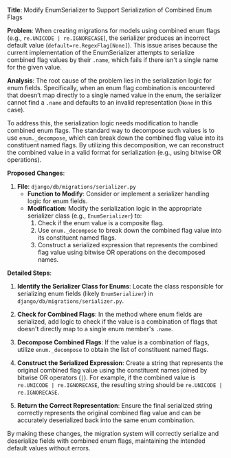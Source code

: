 **Title**: Modify EnumSerializer to Support Serialization of Combined Enum Flags

**Problem**: 
When creating migrations for models using combined enum flags (e.g., `re.UNICODE | re.IGNORECASE`), the serializer produces an incorrect default value (`default=re.RegexFlag[None]`). This issue arises because the current implementation of the EnumSerializer attempts to serialize combined flag values by their `.name`, which fails if there isn't a single name for the given value.

**Analysis**:
The root cause of the problem lies in the serialization logic for enum fields. Specifically, when an enum flag combination is encountered that doesn’t map directly to a single named value in the enum, the serializer cannot find a `.name` and defaults to an invalid representation (`None` in this case).

To address this, the serialization logic needs modification to handle combined enum flags. The standard way to decompose such values is to use `enum._decompose`, which can break down the combined flag value into its constituent named flags. By utilizing this decomposition, we can reconstruct the combined value in a valid format for serialization (e.g., using bitwise OR operations).

**Proposed Changes**:
1. **File**: `django/db/migrations/serializer.py`
   - **Function to Modify**: Consider or implement a serializer handling logic for enum fields.
   - **Modification**: Modify the serialization logic in the appropriate serializer class (e.g., `EnumSerializer`) to:
     1. Check if the enum value is a composite flag.
     2. Use `enum._decompose` to break down the combined flag value into its constituent named flags.
     3. Construct a serialized expression that represents the combined flag value using bitwise OR operations on the decomposed names.

**Detailed Steps**:
1. **Identify the Serializer Class for Enums**:
   Locate the class responsible for serializing enum fields (likely `EnumSerializer`) in `django/db/migrations/serializer.py`.

2. **Check for Combined Flags**:
   In the method where enum fields are serialized, add logic to check if the value is a combination of flags that doesn't directly map to a single enum member's `.name`.

3. **Decompose Combined Flags**:
   If the value is a combination of flags, utilize `enum._decompose` to obtain the list of constituent named flags.

4. **Construct the Serialized Expression**:
   Create a string that represents the original combined flag value using the constituent names joined by bitwise OR operators (`|`). For example, if the combined value is `re.UNICODE | re.IGNORECASE`, the resulting string should be `re.UNICODE | re.IGNORECASE`.

5. **Return the Correct Representation**:
   Ensure the final serialized string correctly represents the original combined flag value and can be accurately deserialized back into the same enum combination.

By making these changes, the migration system will correctly serialize and deserialize fields with combined enum flags, maintaining the intended default values without errors.